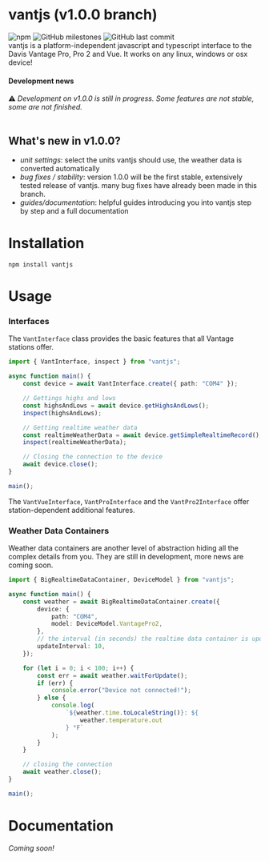 # vantjs (v1.0.0 branch)

![npm](https://img.shields.io/npm/v/vantjs) ![GitHub milestones](https://img.shields.io/github/milestones/all/harrydehix/vantjs) ![GitHub last commit](https://img.shields.io/github/last-commit/harrydehix/vantjs)<br>
vantjs is a platform-independent javascript and typescript interface to the Davis Vantage Pro, Pro 2 and Vue. It works on any linux, windows or osx device!

#### Development news

⚠ _Development on v1.0.0 is still in progress. Some features are not stable, some are not finished._ <br><br>

## **What's new in v1.0.0?**

-   _unit settings_: select the units vantjs should use, the weather data is converted automatically
-   _bug fixes / stability_: version 1.0.0 will be the first stable, extensively tested release of vantjs. many bug fixes have already been made in this branch.
-   _guides/documentation_: helpful guides introducing you into vantjs step by step and a full documentation

# Installation

```
npm install vantjs
```

# Usage

### Interfaces

The `VantInterface` class provides the basic features that all Vantage stations offer.

```typescript
import { VantInterface, inspect } from "vantjs";

async function main() {
    const device = await VantInterface.create({ path: "COM4" });

    // Gettings highs and lows
    const highsAndLows = await device.getHighsAndLows();
    inspect(highsAndLows);

    // Getting realtime weather data
    const realtimeWeatherData = await device.getSimpleRealtimeRecord();
    inspect(realtimeWeatherData);

    // Closing the connection to the device
    await device.close();
}

main();
```

The `VantVueInterface`, `VantProInterface` and the `VantPro2Interface` offer station-dependent additional features.

### Weather Data Containers

Weather data containers are another level of abstraction hiding all the complex details from you. They are still in development, more news are coming soon.

```ts
import { BigRealtimeDataContainer, DeviceModel } from "vantjs";

async function main() {
    const weather = await BigRealtimeDataContainer.create({
        device: {
            path: "COM4",
            model: DeviceModel.VantagePro2,
        },
        // the interval (in seconds) the realtime data container is updated
        updateInterval: 10,
    });

    for (let i = 0; i < 100; i++) {
        const err = await weather.waitForUpdate();
        if (err) {
            console.error("Device not connected!");
        } else {
            console.log(
                `${weather.time.toLocaleString()}: ${
                    weather.temperature.out
                } °F`
            );
        }
    }

    // closing the connection
    await weather.close();
}

main();
```

# Documentation

_Coming soon!_
